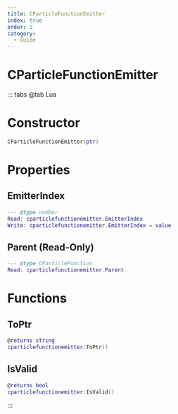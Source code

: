 ```yaml
---
title: CParticleFunctionEmitter
index: true
order: 2
category:
  - Guide
---
```


# CParticleFunctionEmitter

::: tabs
@tab Lua
# Constructor
```lua
CParticleFunctionEmitter(ptr)
```
# Properties
## EmitterIndex 
```lua
--- @type number
Read: cparticlefunctionemitter.EmitterIndex
Write: cparticlefunctionemitter.EmitterIndex = value
```
## Parent (Read-Only)
```lua
--- @type CParticleFunction
Read: cparticlefunctionemitter.Parent
```
# Functions
## ToPtr
```lua
@returns string
cparticlefunctionemitter:ToPtr()
```
## IsValid
```lua
@returns bool
cparticlefunctionemitter:IsValid()
```

:::